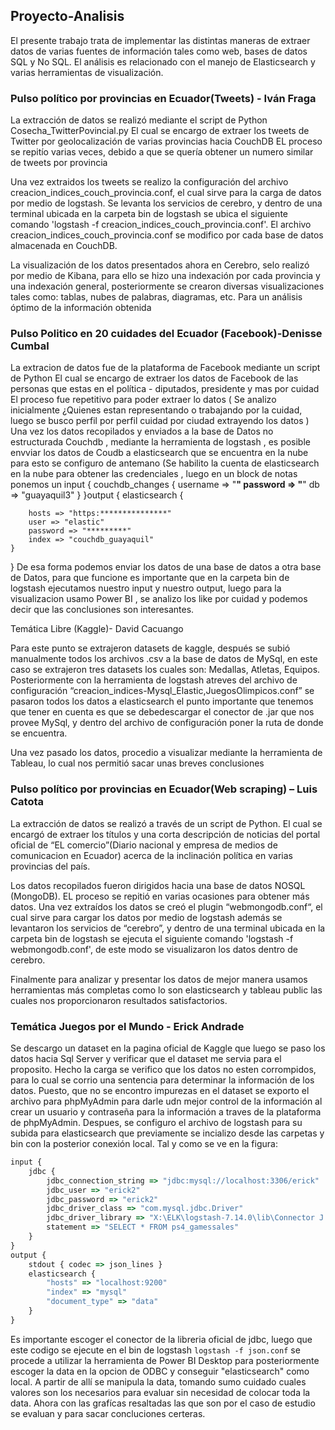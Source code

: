 ## Proyecto-Analisis

El presente trabajo trata de implementar las distintas maneras de extraer datos de varias fuentes de información tales como web, bases de datos SQL y No SQL. 
El análisis es relacionado con el manejo de Elasticsearch y varias herramientas de visualización.

### Pulso político por provincias en Ecuador(Tweets) - Iván Fraga


La extracción de datos se realizó mediante el script de Python Cosecha_TwitterPovincial.py
El cual se encargo de extraer los tweets de Twitter por geolocalización de varias provincias hacia CouchDB
EL proceso se repitío varias veces, debido a que se quería obtener un numero similar de tweets por provincia 

Una vez extraidos los tweets se realizo la configuración del archivo creacion_indices_couch_provincia.conf, el cual sirve para la carga de datos por medio de logstash.
Se levanta los servicios de cerebro, y dentro de una terminal ubicada en la carpeta bin de logstash se ubica el siguiente comando 'logstash -f creacion_indices_couch_provincia.conf'.
El archivo creacion_indices_couch_provincia.conf se modifico por cada base de datos almacenada en CouchDB.

La visualización de los datos presentados ahora en Cerebro, selo realizó por medio de Kibana, para ello se hizo una indexación por cada provincia y una indexación general,
posteriormente se crearon diversas visualizaciones tales como: tablas, nubes de palabras, diagramas, etc. Para un análisis óptimo de la información obtenida 

### Pulso Politico en 20 cuidades del Ecuador (Facebook)-Denisse Cumbal

La extracion de  datos fue de la plataforma de Facebook mediante un script de Python 
El cual se encargo de extraer los datos de Facebook de las personas que estas en el política - diputados, presidente y mas por cuidad 
El proceso fue repetitivo para poder extraer lo datos (
Se analizo inicialmente ¿Quienes estan representando o trabajando por la cuidad, luego se busco perfil por perfil cuidad por ciudad extrayendo los datos
)
Una vez los datos recopilados y enviados a la base de Datos no estructurada Couchdb , mediante la herramienta de logstash , es posible envviar los datos de Coudb a elasticsearch que se encuentra en la nube para esto se configuro de antemano (Se habilito la cuenta de  elasticsearch en la nube para obtener las credenciales , luego en un block de notas ponemos un input {
  couchdb_changes {
    username => "******"
    password => "******"
    db => "guayaquil3"
  }
}output {
  elasticsearch {
    	
        hosts => "https:***************"
        user => "elastic"
        password => "*********"
        index => "couchdb_guayaquil"
    }
}
De esa forma podemos enviar los datos de una base de datos a otra base de Datos, para que funcione es importante que en la carpeta bin de logstash ejecutamos nuestro input y nuestro output, luego para la visualizacion usamo Power BI , se analizo los like por cuidad y podemos decir que las conclusiones son interesantes.


Temática Libre (Kaggle)- David Cacuango

Para este punto se extrajeron datasets de kaggle, después se subió manualmente todos los archivos .csv a la base de datos de MySql,
en este caso se extrajeron tres datasets los cuales son: Medallas, Atletas, Equipos. Posteriormente con la herramienta de logstash 
atreves del archivo de configuración “creacion_indices-Mysql_Elastic,JuegosOlimpicos.conf” se pasaron todos los datos a elasticsearch 
el punto importante que tenemos que tener en cuenta es que se debedescargar el conector de .jar que nos provee MySql, y dentro del
archivo de configuración poner la ruta de donde se encuentra.

Una vez pasado los datos, procedio a visualizar mediante la herramienta de Tableau, lo cual nos permitió sacar unas breves conclusiones 

### Pulso político por provincias en Ecuador(Web scraping) – Luis Catota

La extracción de datos se realizó a través de un script de Python. El cual se encargó de extraer los títulos y una corta descripción de noticias
del portal oficial de “EL comercio”(Diario nacional y empresa de medios de comunicacion en Ecuador) acerca de la inclinación política en varias provincias del país. 

Los datos recopilados fueron dirigidos hacia una base de datos NOSQL (MongoDB). EL proceso se repitió en varias ocasiones para obtener más datos. 
Una vez extraídos los datos se creó el plugin “webmongodb.conf“, el cual sirve para  cargar los datos por medio de logstash además se levantaron los servicios de
“cerebro”, y dentro de una terminal ubicada en la carpeta bin de logstash se ejecuta el siguiente comando 'logstash -f webmongodb.conf', de este modo se visualizaron
los datos dentro de cerebro.

Finalmente para analizar y presentar los datos de mejor manera usamos herramientas más completas como lo son elasticsearch y tableau public las cuales nos 
proporcionaron resultados satisfactorios. 


### Temática Juegos por el Mundo - Erick Andrade

Se descargo un dataset en la pagina oficial de Kaggle que luego se paso los datos hacia Sql Server y verificar que el dataset me servia para el proposito. Hecho la carga se verifico que los datos no esten corrompidos, para lo cual se corrio una sentencia para determinar la información de los datos. Puesto, que no se encontro impurezas en el dataset se exporto el archivo para phpMyAdmin para darle udn mejor control de la información al crear un usuario y contraseña para la información a traves de la plataforma de phpMyAdmin. Despues, se configuro el archivo de logstash para su subida para elasticsearch que previamente se incializo desde las carpetas y bin con la posterior conexión local. Tal y como se ve en la figura:
```js
input {
	jdbc {
		jdbc_connection_string => "jdbc:mysql://localhost:3306/erick"
		jdbc_user => "erick2"
		jdbc_password => "erick2"
		jdbc_driver_class => "com.mysql.jdbc.Driver"
		jdbc_driver_library => "X:\ELK\logstash-7.14.0\lib\Connector J 8.0 (1)\Connector J 8.0\mysql-connector-java-8.0.7-dmr-bin.jar"
		statement => "SELECT * FROM ps4_gamessales"
	}
}
output {
	stdout { codec => json_lines }
	elasticsearch {
		"hosts" => "localhost:9200"
		"index" => "mysql"
		"document_type" => "data" 
	}
}
```
Es importante escoger el conector de la libreria oficial de jdbc, luego que este codigo se ejecute en el bin de logstash ```logstash -f json.conf``` se procede a utilizar la herramienta de Power BI Desktop para posteriormente escoger la data en la opcion de ODBC y conseguir "elasticsearch" como local. A partir de allí se manipula la data, tomando sumo cuidado cuales valores son los necesarios para evaluar sin necesidad de colocar toda la data. Ahora con las grafícas resaltadas las que son por el caso de estudio se evaluan y para sacar concluciones certeras. 

